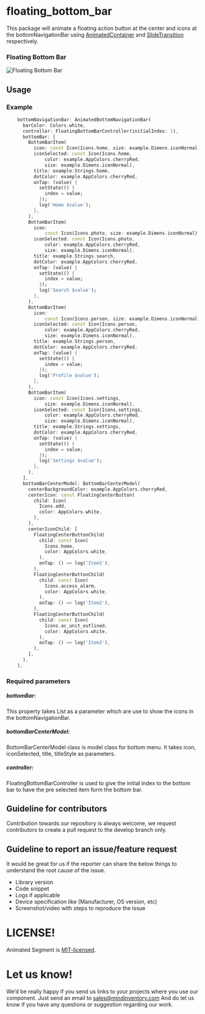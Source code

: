 # floating_bottom_bar


This package will animate a floating action button at the center and icons at the bottomNavigationBar using [AnimatedContainer](https://api.flutter.dev/flutter/widgets/AnimatedContainer-class.html) and [SlideTransition](https://api.flutter.dev/flutter/widgets/SlideTransition-class.html) respectively.


### Floating Bottom Bar
![Floating Bottom Bar](https://github.com/mi-ghanshyam/floating_bottom_bar/blob/master/assets/gif/floating_bottom_bar.gif)


## Usage

### Example
```dart
    bottomNavigationBar: AnimatedBottomNavigationBar(
      barColor: Colors.white,
      controller: FloatingBottomBarController(initialIndex: 1),
      bottomBar: [
        BottomBarItem(
          icon: const Icon(Icons.home, size: example.Dimens.iconNormal),
          iconSelected: const Icon(Icons.home,
              color: example.AppColors.cherryRed,
              size: example.Dimens.iconNormal),
          title: example.Strings.home,
          dotColor: example.AppColors.cherryRed,
          onTap: (value) {
            setState(() {
              index = value;
            });
            log('Home $value');
          },
        ),
        BottomBarItem(
          icon:
              const Icon(Icons.photo, size: example.Dimens.iconNormal),
          iconSelected: const Icon(Icons.photo,
              color: example.AppColors.cherryRed,
              size: example.Dimens.iconNormal),
          title: example.Strings.search,
          dotColor: example.AppColors.cherryRed,
          onTap: (value) {
            setState(() {
              index = value;
            });
            log('Search $value');
          },
        ),
        BottomBarItem(
          icon:
              const Icon(Icons.person, size: example.Dimens.iconNormal),
          iconSelected: const Icon(Icons.person,
              color: example.AppColors.cherryRed,
              size: example.Dimens.iconNormal),
          title: example.Strings.person,
          dotColor: example.AppColors.cherryRed,
          onTap: (value) {
            setState(() {
              index = value;
            });
            log('Profile $value');
          },
        ),
        BottomBarItem(
          icon: const Icon(Icons.settings,
              size: example.Dimens.iconNormal),
          iconSelected: const Icon(Icons.settings,
              color: example.AppColors.cherryRed,
              size: example.Dimens.iconNormal),
          title: example.Strings.settings,
          dotColor: example.AppColors.cherryRed,
          onTap: (value) {
            setState(() {
              index = value;
            });
            log('Settings $value');
          },
        ),
      ],
      bottomBarCenterModel: BottomBarCenterModel(
        centerBackgroundColor: example.AppColors.cherryRed,
        centerIcon: const FloatingCenterButton(
          child: Icon(
            Icons.add,
            color: AppColors.white,
          ),
        ),
        centerIconChild: [
          FloatingCenterButtonChild(
            child: const Icon(
              Icons.home,
              color: AppColors.white,
            ),
            onTap: () => log('Item1'),
          ),
          FloatingCenterButtonChild(
            child: const Icon(
              Icons.access_alarm,
              color: AppColors.white,
            ),
            onTap: () => log('Item2'),
          ),
          FloatingCenterButtonChild(
            child: const Icon(
              Icons.ac_unit_outlined,
              color: AppColors.white,
            ),
            onTap: () => log('Item3'),
          ),
        ],
      ),
    ),
```

### Required parameters

##### bottomBar:
This property takes List<BottomBarItemsModel> as a parameter which are use to show the icons in the bottomNavigationBar.

##### bottomBarCenterModel:
BottomBarCenterModel class is model class for bottom menu. It takes icon, iconSelected, title, titleStyle as parameters.

##### controller:
FloatingBottomBarController is used to give the initial index to the bottom bar to have the pre selected item form the bottom bar.

## Guideline for contributors
Contribution towards our repository is always welcome, we request contributors to create a pull request to the develop branch only.

## Guideline to report an issue/feature request
It would be great for us if the reporter can share the below things to understand the root cause of the issue.
- Library version
- Code snippet
- Logs if applicable
- Device specification like (Manufacturer, OS version, etc)
- Screenshot/video with steps to reproduce the issue

# LICENSE!
Animated Segment is [MIT-licensed](https://github.com/Mindinventory/animated_segment/blob/master/LICENSE "MIT-licensed").

# Let us know!
We’d be really happy if you send us links to your projects where you use our component. Just send an email to sales@mindinventory.com And do let us know if you have any questions or suggestion regarding our work.
